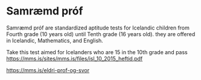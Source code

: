 # Samræmd próf

Samræmd próf are standardized aptitude tests for Icelandic children from Fourth grade (10 years old) until Tenth grade (16 years old). they are offered in Icelandic, Mathematics, and English. 

Take this test aimed for Icelanders who are 15 in the 10th grade and pass https://mms.is/sites/mms.is/files/isl_10_2015_heftid.pdf

https://mms.is/eldri-prof-og-svor